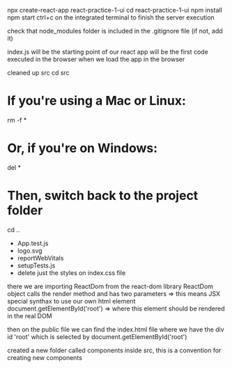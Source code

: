 npx create-react-app react-practice-1-ui
cd react-practice-1-ui
npm install
npm start
ctrl+c on the integrated terminal to finish the server execution

check that node_modules folder is included in the .gitignore file (if not, add it)

index.js will be the starting point of our react app
will be the first code executed in the browser when we load the app in the browser

cleaned up src
cd src

# If you're using a Mac or Linux:
rm -f *

# Or, if you're on Windows:
del *

# Then, switch back to the project folder
cd ..

- App.test.js
- logo.svg
- reportWebVitals
- setupTests.js
- delete just the styles on index.css file

there we are importing ReactDom from the react-dom library
ReactDom object calls the render method and has two parameters
<App /> => this means JSX special synthax to use our own html element
document.getElementById('root') => where this element should be rendered in the real DOM

then on the public file we can find the index.html file where we have the div id 'root' which is selected by document.getElementById('root')

created a new folder called components inside src, this is a convention for creating new components
